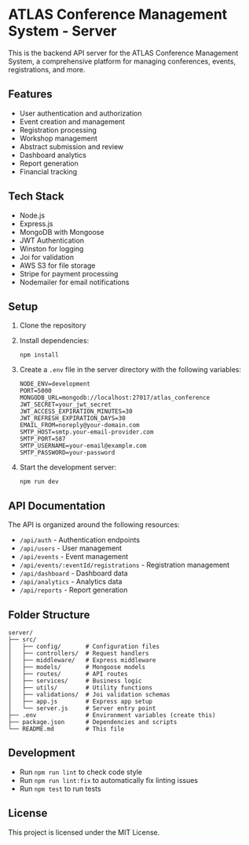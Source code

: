 # ATLAS Conference Management System - Server

This is the backend API server for the ATLAS Conference Management System, a comprehensive platform for managing conferences, events, registrations, and more.

## Features

- User authentication and authorization
- Event creation and management
- Registration processing
- Workshop management
- Abstract submission and review
- Dashboard analytics
- Report generation
- Financial tracking

## Tech Stack

- Node.js
- Express.js
- MongoDB with Mongoose
- JWT Authentication
- Winston for logging
- Joi for validation
- AWS S3 for file storage
- Stripe for payment processing
- Nodemailer for email notifications

## Setup

1. Clone the repository
2. Install dependencies:
   ```
   npm install
   ```
3. Create a `.env` file in the server directory with the following variables:
   ```
   NODE_ENV=development
   PORT=5000
   MONGODB_URL=mongodb://localhost:27017/atlas_conference
   JWT_SECRET=your_jwt_secret
   JWT_ACCESS_EXPIRATION_MINUTES=30
   JWT_REFRESH_EXPIRATION_DAYS=30
   EMAIL_FROM=noreply@your-domain.com
   SMTP_HOST=smtp.your-email-provider.com
   SMTP_PORT=587
   SMTP_USERNAME=your-email@example.com
   SMTP_PASSWORD=your-password
   ```

4. Start the development server:
   ```
   npm run dev
   ```

## API Documentation

The API is organized around the following resources:

- `/api/auth` - Authentication endpoints
- `/api/users` - User management
- `/api/events` - Event management
- `/api/events/:eventId/registrations` - Registration management
- `/api/dashboard` - Dashboard data
- `/api/analytics` - Analytics data
- `/api/reports` - Report generation

## Folder Structure

```
server/
├── src/
│   ├── config/       # Configuration files
│   ├── controllers/  # Request handlers
│   ├── middleware/   # Express middleware
│   ├── models/       # Mongoose models
│   ├── routes/       # API routes
│   ├── services/     # Business logic
│   ├── utils/        # Utility functions
│   ├── validations/  # Joi validation schemas
│   ├── app.js        # Express app setup
│   └── server.js     # Server entry point
├── .env              # Environment variables (create this)
├── package.json      # Dependencies and scripts
└── README.md         # This file
```

## Development

- Run `npm run lint` to check code style
- Run `npm run lint:fix` to automatically fix linting issues
- Run `npm test` to run tests

## License

This project is licensed under the MIT License. 